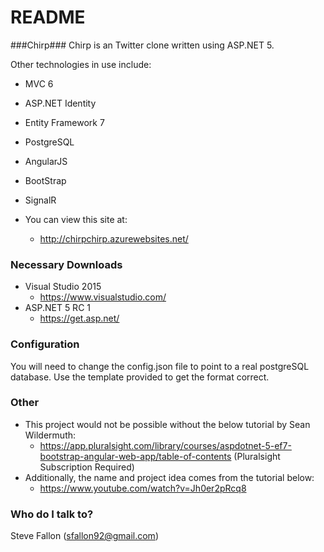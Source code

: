 # README #

###Chirp###
Chirp is an Twitter clone written using ASP.NET 5.

Other technologies in use include:

* MVC 6
* ASP.NET Identity
* Entity Framework 7
* PostgreSQL
* AngularJS
* BootStrap
* SignalR

* You can view this site at:
    * http://chirpchirp.azurewebsites.net/
### Necessary Downloads ###

* Visual Studio 2015
	* https://www.visualstudio.com/
* ASP.NET 5 RC 1
	* https://get.asp.net/

### Configuration ###
You will need to change the config.json file to point to a real postgreSQL database. Use the template provided to get the format correct.
### Other ###
* This project would not be possible without the below tutorial by Sean Wildermuth:
    * https://app.pluralsight.com/library/courses/aspdotnet-5-ef7-bootstrap-angular-web-app/table-of-contents (Pluralsight Subscription Required)
* Additionally, the name and project idea comes from the tutorial below:
    * https://www.youtube.com/watch?v=Jh0er2pRcq8

### Who do I talk to? ###

Steve Fallon (sfallon92@gmail.com)